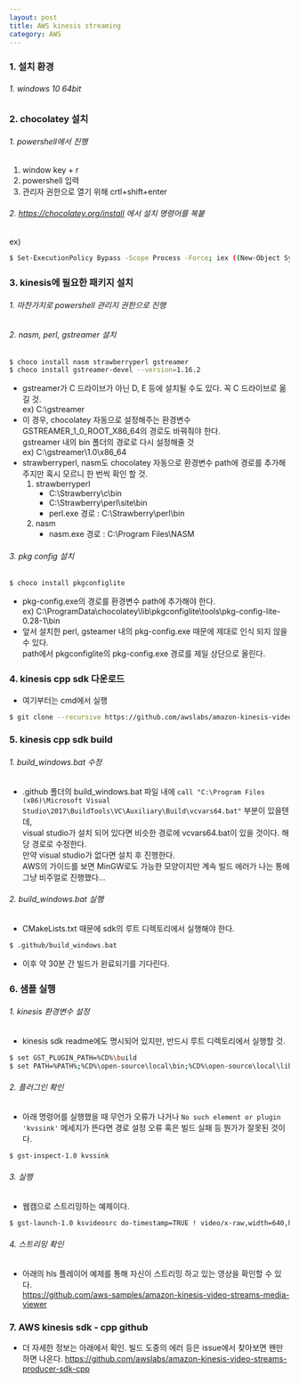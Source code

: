 ```yaml
---
layout: post
title: AWS kinesis streaming
category: AWS
---
```

### 1. 설치 환경
###### 1. windows 10 64bit


### 2. chocolatey 설치
###### 1. powershell에서 진행  
1. window key + r  
2. powershell 입력  
3. 관리자 권한으로 열기 위해 crtl+shift+enter

###### 2. https://chocolatey.org/install 에서 설치 명령어를 복붙
ex) 
```bash
$ Set-ExecutionPolicy Bypass -Scope Process -Force; iex ((New-Object System.Net.WebClient).DownloadString('https://chocolatey.org/install.ps1'))
```


### 3. kinesis에 필요한 패키지 설치
###### 1. 마찬가지로 powershell 관리지 권한으로 진행  
###### 2. nasm, perl, gstreamer 설치  
```bash
$ choco install nasm strawberryperl gstreamer
$ choco install gstreamer-devel --version=1.16.2
```
* gstreamer가 C 드라이브가 아닌 D, E 등에 설치될 수도 있다. 꼭 C 드라이브로 옮길 것.  
ex) C:\gstreamer
* 이 경우, chocolatey 자동으로 설정해주는 환경변수 GSTREAMER_1_0_ROOT_X86_64의 경로도 바꿔줘야 한다.  
gstreamer 내의 bin 폴더의 경로로 다시 설정해줄 것  
ex) C:\gstreamer\1.0\x86_64
* strawberryperl, nasm도 chocolatey 자동으로 환경변수 path에 경로를 추가해주지만 혹시 모르니 한 번씩 확인 할 것.
	1. strawberryperl
		- C:\Strawberry\c\bin
		- C:\Strawberry\perl\site\bin
		- perl.exe 경로 : C:\Strawberry\perl\bin
	2. nasm
		- nasm.exe 경로 : C:\Program Files\NASM

###### 3. pkg config 설치
```bash
$ choco install pkgconfiglite
```
* pkg-config.exe의 경로를 환경변수 path에 추가해야 한다.  
ex) C:\ProgramData\chocolatey\lib\pkgconfiglite\tools\pkg-config-lite-0.28-1\bin
* 앞서 설치한 perl, gsteamer 내의 pkg-config.exe 때문에 제대로 인식 되지 않을 수 있다.  
path에서 pkgconfiglite의 pkg-config.exe 경로를 제일 상단으로 올린다.


### 4. kinesis cpp sdk 다운로드
* 여기부터는 cmd에서 실행
```bash
$ git clone --recursive https://github.com/awslabs/amazon-kinesis-video-streams-producer-sdk-cpp.git
```


### 5. kinesis cpp sdk build
###### 1. build_windows.bat 수정
* .github 폴더의 build_windows.bat 파일 내에 `call "C:\Program Files (x86)\Microsoft Visual Studio\2017\BuildTools\VC\Auxiliary\Build\vcvars64.bat"` 부분이 있을텐데,  
visual studio가 설치 되어 있다면 비슷한 경로에 vcvars64.bat이 있을 것이다. 해당 경로로 수정한다.  
만약 visual studio가 없다면 설치 후 진행한다.  
AWS의 가이드를 보면 MinGW로도 가능한 모양이지만 계속 빌드 에러가 나는 통에 그냥 비주얼로 진행했다... 

###### 2. build_windows.bat 실행
* CMakeLists.txt 때문에 sdk의 루트 디렉토리에서 실행해야 한다.
```bash
$ .github/build_windows.bat
```
* 이후 약 30분 간 빌드가 완료되기를 기다린다.


### 6. 샘플 실행
###### 1. kinesis 환경변수 설정
* kinesis sdk readme에도 명시되어 있지만, 반드시 루트 디렉토리에서 실행할 것.
```bash
$ set GST_PLUGIN_PATH=%CD%\build
$ set PATH=%PATH%;%CD%\open-source\local\bin;%CD%\open-source\local\lib
```

###### 2. 플러그인 확인
* 아래 명령어를 실행했을 때 무언가 오류가 나거나 `No such element or plugin 'kvssink'` 메세지가 뜬다면 경로 설정 오류 혹은 빌드 실패 등 뭔가가 잘못된 것이다.
```bash
$ gst-inspect-1.0 kvssink
```

###### 3. 실행
* 웹캠으로 스트리밍하는 예제이다.
```bash
$ gst-launch-1.0 ksvideosrc do-timestamp=TRUE ! video/x-raw,width=640,height=480,framerate=30/1 ! videoconvert ! x264enc bframes=0 key-int-max=45 bitrate=512 ! video/x-h264,profile=baseline,stream-format=avc,alignment=au,width=640,height=480,framerate=30/1 ! kvssink stream-name="your-stream-name" access-key=your_accesskey_id secret-key=your_secret_access_key
```

###### 4. 스트리밍 확인
* 아래의 hls 플레이어 예제를 통해 자신이 스트리밍 하고 있는 영상을 확인할 수 있다.  
<https://github.com/aws-samples/amazon-kinesis-video-streams-media-viewer>


### 7. AWS kinesis sdk - cpp github
* 더 자세한 정보는 아래에서 확인. 빌드 도중의 에러 등은 issue에서 찾아보면 왠만하면 나온다.
<https://github.com/awslabs/amazon-kinesis-video-streams-producer-sdk-cpp>